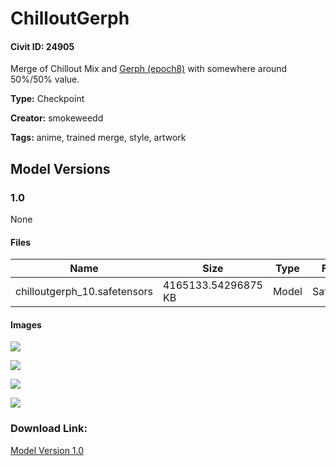 # ChilloutGerph

#### Civit ID: 24905

<p>Merge of Chillout Mix and <a target="_blank" rel="ugc" href="https://huggingface.co/smokeweed/Gerph">Gerph (epoch8)</a> with somewhere around 50%/50% value.</p>

**Type:** Checkpoint

**Creator:** smokeweedd

**Tags:** anime, trained merge, style, artwork

## Model Versions

### 1.0

None

#### Files

| Name | Size | Type | Format | Download Url | AutoV1 | AutoV2 | SHA256 | CRC32 | BLAKE3 |
| --- | --- | --- | --- | --- | --- | --- | --- | --- | --- |
| chilloutgerph_10.safetensors | 4165133.54296875 KB | Model | SafeTensor | https://civitai.com/api/download/models/29797 | BDB1C3E1 | 827E8476EB | 827E8476EB2B8413208EE809C810056E4AD6DD6A5442080BD3896F44C2AB157E | 72ABF3E9 | 83D69B4B1615E1B602AAAA56A945B55564030AB68ACE2E6DBE42D7199DDB6139 |

#### Images

<p><img src="https://image.civitai.com/xG1nkqKTMzGDvpLrqFT7WA/fc69badc-d0b9-40ad-f91f-111fcab96300/width=450/337482.jpeg" /></p>

<p><img src="https://image.civitai.com/xG1nkqKTMzGDvpLrqFT7WA/0ecb1a02-2beb-4c2a-6f06-5e6b98e7ac00/width=450/337485.jpeg" /></p>

<p><img src="https://image.civitai.com/xG1nkqKTMzGDvpLrqFT7WA/7b2a6d4d-04da-4d8c-f542-9ff16d410d00/width=450/337483.jpeg" /></p>

<p><img src="https://image.civitai.com/xG1nkqKTMzGDvpLrqFT7WA/86e6fab4-576e-4285-2f7c-a16f204a4100/width=450/337481.jpeg" /></p>

### Download Link:

[Model Version 1.0](https://civitai.com/api/download/models/29797)

